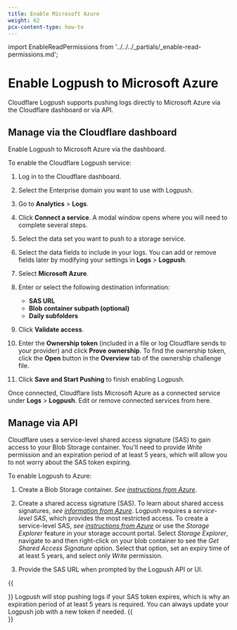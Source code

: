 ```yaml
---
title: Enable Microsoft Azure
weight: 62
pcx-content-type: how-to
---
```


import EnableReadPermissions from '../../../_partials/_enable-read-permissions.md';

# Enable Logpush to Microsoft Azure

Cloudflare Logpush supports pushing logs directly to Microsoft Azure via the Cloudflare dashboard or via API.

## Manage via the Cloudflare dashboard

Enable Logpush to Microsoft Azure via the dashboard.

To enable the Cloudflare Logpush service:

1. Log in to the Cloudflare dashboard.

1. Select the Enterprise domain you want to use with Logpush.

1. Go to **Analytics** > **Logs**.

1. Click **Connect a service**. A modal window opens where you will need to complete several steps.

1. Select the data set you want to push to a storage service.

1. Select the data fields to include in your logs. You can add or remove fields later by modifying your settings in **Logs** > **Logpush**.

1. Select **Microsoft Azure**.

1. Enter or select the following destination information:

   - **SAS URL**
   - **Blob container subpath (optional)**
   - **Daily subfolders**

1. Click **Validate access**.
1. Enter the **Ownership token** (included in a file or log Cloudflare sends to your provider) and click **Prove ownership**. To find the ownership token, click the **Open** button in the **Overview** tab of the ownership challenge file.

1. Click **Save and Start Pushing** to finish enabling Logpush.

Once connected, Cloudflare lists Microsoft Azure as a connected service under **Logs** > **Logpush**. Edit or remove connected services from here.

## Manage via API

Cloudflare uses a service-level shared access signature (SAS) to gain access to your Blob Storage container. You'll need to provide _Write_ permission and an expiration period of at least 5 years, which will allow you to not worry about the SAS token expiring.

<EnableReadPermissions />

To enable Logpush to Azure:

1. Create a Blob Storage container. _See [instructions from Azure](https://docs.microsoft.com/en-us/azure/storage/blobs/storage-quickstart-blobs-portal)_.

1. Create a shared access signature (SAS). To learn about shared access signatures, _see [information from Azure](https://docs.microsoft.com/en-us/azure/storage/common/storage-sas-overview)_. Logpush requires a _service-level SAS_, which provides the most restricted access. To create a service-level SAS, _see [instructions from Azure](https://docs.microsoft.com/en-us/rest/api/storageservices/create-service-sas)_ or use the _Storage Explorer_ feature in your storage account portal. Select _Storage Explorer_, navigate to and then right-click on your blob container to see the _Get Shared Access Signature_ option. Select that option, set an expiry time of at least 5 years, and select only _Write_ permission.

1. Provide the SAS URL when prompted by the Logpush API or UI.

{{<Aside type="note" header="Note">}}
Logpush will stop pushing logs if your SAS token expires, which is why an expiration period of at least 5 years is required. You can always update your Logpush job with a new token if needed.
{{</Aside>}}
